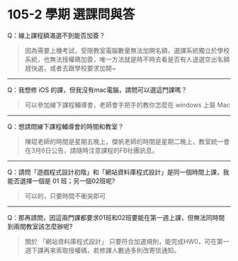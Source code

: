 # 105-2 學期 選課問與答

Q：線上課程額滿選不到能否加簽？
> 因為需要上機考試，受限教室電腦數量無法加開名額，選課系統獨立於學校系統，也無法授權碼加簽，唯一方法就是時不時去看是否有人退選空出名額趕快選，或者去跟學校要求加開~

---

Q：我想修 iOS 的課，但我沒有mac電腦，請問可以選這門課嗎？
> 可以參加線下課程輔導會，老師會手把手的教你怎麼在 windows 上裝 Mac

---

Q：想請問線下課程輔導會的時間和教室？
> 陳琨老師的時間是星期五晚上，傑帆老師的時間是星期二晚上，教室統一會在3月6日公告，請隨時注意課程的FB社團訊息。

---

Q：請問「遊戲程式設計初階」和「網站資料庫程式設計」是同一個時間上課，我能否選擇一個是 01 班；另一個02班呢?

> 可以的，只要時間不衝突即可

---

Q：那再請問，因這兩門課都要求01班和02班要能在第一週上課，但無法同時間到兩間教室該怎麼辦呢?

>關於 「網站資料庫程式設計」 只要符合加選規則，能完成HW0，可在第一週下課再來索取授權碼，若修課人數過多則改寄信通知。
